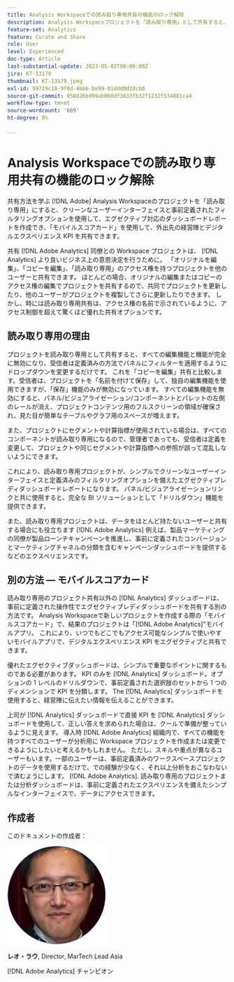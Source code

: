 ```yaml
---
title: Analysis Workspaceでの読み取り専用共有の機能のロック解除
description: Analysis Workspaceプロジェクトを「読み取り専用」として共有すると、クリーンなユーザーインターフェイスと事前定義されたフィルタリングオプションを使用して、エグゼクティブ対応のダッシュボードレポートを作成できるほか、「モバイルスコアカード」を使用して、外出先の経営幹部と簡単に共有できます。
feature-set: Analytics
feature: Curate and Share
role: User
level: Experienced
doc-type: Article
last-substantial-update: 2023-05-02T00:00:00Z
jira: KT-13179
thumbnail: KT-13179.jpeg
exl-id: 99729c18-9f0d-4bbb-be99-01ddd0d2dcb0
source-git-commit: 058d26bd99ab060df3633fb32f1232f534881ca4
workflow-type: tm+mt
source-wordcount: '669'
ht-degree: 0%

---
```


# Analysis Workspaceでの読み取り専用共有の機能のロック解除

共有方法を学ぶ [!DNL Adobe] Analysis Workspaceのプロジェクトを「読み取り専用」にすると、クリーンなユーザーインターフェイスと事前定義されたフィルタリングオプションを使用して、エグゼクティブ対応のダッシュボードレポートを作成でき、「モバイルスコアカード」を使用して、外出先の経営陣とデジタルエクスペリエンス KPI を共有できます。

共有 [!DNL Adobe Analytics] 同僚との Workspace プロジェクトは、 [!DNL Analytics] より良いビジネス上の意思決定を行うために。 「オリジナルを編集」、「コピーを編集」、「読み取り専用」のアクセス権を持つプロジェクトを他のユーザーと共有できます。 ほとんどの場合、オリジナルの編集またはコピーのアクセス権の編集でプロジェクトを共有するので、共同でプロジェクトを更新したり、他のユーザーがプロジェクトを複製してさらに更新したりできます。 しかし、時には読み取り専用共有は、アクセス権の名前で示されているように、アクセス制御を超えて驚くほど優れた共有オプションです。

## 読み取り専用の理由

プロジェクトを読み取り専用として共有すると、すべての編集機能と機能が完全に無効になり、受信者は定義済みの方法でパネルにフィルターを適用するようにドロップダウンを変更するだけです。 これを「コピーを編集」共有と比較します。受信者は、プロジェクトを「名前を付けて保存」して、独自の編集機能を使用できますが、「保存」機能のみが無効になっています。 すべての編集機能を無効にすると、パネル/ビジュアライゼーション/コンポーネントとパレットの左側のレールが消え、プロジェクトコンテンツ用のフルスクリーンの領域が確保され、見た目が簡単なテーブルやグラフ用のスペースが増えます。

また、プロジェクトにセグメントや計算指標が使用されている場合は、すべてのコンポーネントが読み取り専用になるので、管理者であっても、受信者は定義を変更して、プロジェクトや同じセグメントや計算指標への参照が誤って混乱しないようにできます。

これにより、読み取り専用プロジェクトが、シンプルでクリーンなユーザーインターフェイスと定義済みのフィルタリングオプションを備えたエグゼクティブレディダッシュボードレポートになります。 パネル/ビジュアライゼーションリンクと共に使用すると、完全な BI ソリューションとして「ドリルダウン」機能を提供できます。

また、読み取り専用プロジェクトは、データをほとんど持たないユーザーと共有する場合にも役立ちます [!DNL Adobe Analytics] 例えば、製品マーケティングの同僚が製品ローンチキャンペーンを推進し、事前に定義されたコンバージョンとマーケティングチャネルの分類を含むキャンペーンダッシュボードを提供するなどのエクスペリエンスです。

## 別の方法 — モバイルスコアカード

読み取り専用のプロジェクト共有以外の [!DNL Analytics] ダッシュボードは、事前に定義された操作性でエグゼクティブレディダッシュボードを共有する別の方法です。 Analysis Workspaceで新しいプロジェクトを作成する際の「モバイルスコアカード」で、結果のプロジェクトは「[!DNL Adobe Analytics]&quot;モバイルアプリ。 これにより、いつでもどこでもアクセス可能なシンプルで使いやすいモバイルアプリで、デジタルエクスペリエンス KPI をエグゼクティブと共有できます。

優れたエグゼクティブダッシュボードは、シンプルで重要なポイントに関するものである必要があります。 KPI のみを [!DNL Analytics] ダッシュボード。オプションの 1 レベルのドリルダウンで、事前定義された選択肢のセットから 1 つのディメンションで KPI を分類します。 The [!DNL Analytics] ダッシュボードを使用すると、経営陣に伝えたい情報を伝えることができます。

上司が [!DNL Analytics] ダッシュボードで直接 KPI を [!DNL Analytics] ダッシュボードを使用して、正しい答えを求められた場合は、クールで準備が整っているように見えます。
導入時 [!DNL Adobe Analytics] 組織内で、すべての機能を持つすべてのユーザーが分析用に Workspace プロジェクトを作成または変更できるようにしたいと考えるかもしれません。 ただし、スキルや重点が異なるユーザーもいます。一部のユーザーは、事前定義済みのワークスペースプロジェクトのデータを使用するだけで、での経験が少なく、それ以上分析をおこなわないで済むようにします。 [!DNL Adobe Analytics]. 読み取り専用のプロジェクトまたは分析ダッシュボードは、事前に定義されたエクスペリエンスを備えたシンプルなインターフェイスで、データにアクセスできます。

## 作成者

このドキュメントの作成者：

![レオ・ラウ](assets/leo_headshot.png)

**レオ・ラウ**, Director, MarTech Lead Asia

[!DNL Adobe Analytics] チャンピオン
